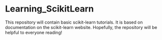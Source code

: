 # Learning_ScikitLearn
This repository will contain basic scikit-learn tutorials. It is based on documentation on the scikit-learn website. Hopefully, the repository will be helpful to everyone reading!
